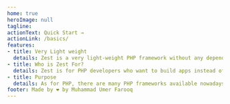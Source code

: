 ```yaml
---
home: true
heroImage: null
tagline: 
actionText: Quick Start →
actionLink: /basics/
features:
- title: Very Light weight
  details: Zest is a very light-weight PHP framework without any dependencies except core and autoloader.
- title: Who is Zest For?
  details: Zest is for PHP developers who want to build apps instead of coding common things like validation, routing, database manipulation, etc, from scratch. Zest offers a set of well-defined toolkits that take care of those things allowing you to focus on building your app.
- title: Purpose
  details: As for PHP, there are many PHP frameworks available nowadays, so the question is raised as to why we/people should use ZestFramework. The main purpose of Zest framework is to provide a very lightweight framework without any external dependencies except core and autoloader.
footer: Made by ❤️ by Muhammad Umer Farooq
---
```


